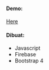 <h4>Demo:</h4>
<a href="https://e-loker.web.app">Here</a>
<br />
<h4>Dibuat: </h4>
<ul>
<li>Javascript</li>
<li>Firebase</li>
<li>Bootstrap 4</li>
</ul>